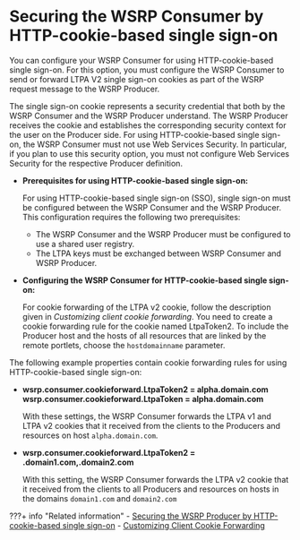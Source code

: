 # Securing the WSRP Consumer by HTTP-cookie-based single sign-on

You can configure your WSRP Consumer for using HTTP-cookie-based single sign-on. For this option, you must configure the WSRP Consumer to send or forward LTPA V2 single sign-on cookies as part of the WSRP request message to the WSRP Producer.

The single sign-on cookie represents a security credential that both by the WSRP Consumer and the WSRP Producer understand. The WSRP Producer receives the cookie and establishes the corresponding security context for the user on the Producer side. For using HTTP-cookie-based single sign-on, the WSRP Consumer must not use Web Services Security. In particular, if you plan to use this security option, you must not configure Web Services Security for the respective Producer definition.

-   **Prerequisites for using HTTP-cookie-based single sign-on:**

    For using HTTP-cookie-based single sign-on \(SSO\), single sign-on must be configured between the WSRP Consumer and the WSRP Producer. This configuration requires the following two prerequisites:

    -   The WSRP Consumer and the WSRP Producer must be configured to use a shared user registry.
    -   The LTPA keys must be exchanged between WSRP Consumer and WSRP Producer.
-   **Configuring the WSRP Consumer for HTTP-cookie-based single sign-on:**

    For cookie forwarding of the LTPA v2 cookie, follow the description given in *Customizing client cookie forwarding*. You need to create a cookie forwarding rule for the cookie named LtpaToken2. To include the Producer host and the hosts of all resources that are linked by the remote portlets, choose the `hostdomainname` parameter.


The following example properties contain cookie forwarding rules for using HTTP-cookie-based single sign-on:

-   **wsrp.consumer.cookieforward.LtpaToken2 = alpha.domain.com wsrp.consumer.cookieforward.LtpaToken = alpha.domain.com**

    With these settings, the WSRP Consumer forwards the LTPA v1 and LTPA v2 cookies that it received from the clients to the Producers and resources on host `alpha.domain.com`.

-   **wsrp.consumer.cookieforward.LtpaToken2 = .domain1.com,.domain2.com**

    With this setting, the WSRP Consumer forwards the LTPA v2 cookie that it received from the clients to all Producers and resources on hosts in the domains `domain1.com` and `domain2.com`



???+ info "Related information"
    - [Securing the WSRP Producer by HTTP-cookie-based single sign-on](../../../portal_wsrp_producer/securing_wsrp_prod_portal/cfg_security_producer_portal/wsrpt_prod_sec_ws_http_cb_sso.md)
    - [Customizing Client Cookie Forwarding](../../../portal_wsrp_consumer/customizing_wsrp_cfg_consumer_portal/wsrpc_clnt_cook_frwrd.md)

